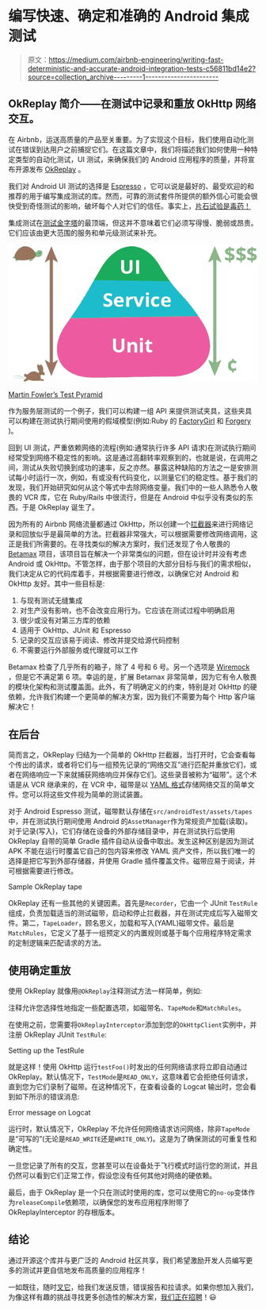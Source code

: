 # 编写快速、确定和准确的 Android 集成测试

> 原文：<https://medium.com/airbnb-engineering/writing-fast-deterministic-and-accurate-android-integration-tests-c56811bd14e2?source=collection_archive---------1----------------------->

## OkReplay 简介——在测试中记录和重放 OkHttp 网络交互。

在 Airbnb，运送高质量的产品至关重要。为了实现这个目标，我们使用自动化测试在错误到达用户之前捕捉它们。在这篇文章中，我们将描述我们如何使用一种特定类型的自动化测试，UI 测试，来确保我们的 Android 应用程序的质量，并将宣布开源发布 [OkReplay](https://github.com/airbnb/okreplay) 。

我们对 Android UI 测试的选择是 [Espresso](https://google.github.io/android-testing-support-library/docs/espresso/) ，它可以说是最好的、最受欢迎的和推荐的用于编写集成测试的库。然而，可靠的测试套件所提供的额外信心可能会很快受到奇怪测试的影响，破坏每个人对它们的信任。事实上，[片石试验是毒药！](https://youtu.be/_5Sr4EYH7M8?t=9m34s)

集成测试在[测试金字塔](https://martinfowler.com/bliki/TestPyramid.html)的最顶端，但这并不意味着它们必须写得慢、脆弱或昂贵。它们应该由更大范围的服务和单元级测试来补充。

![](img/c7f056915e871e2d9e30d70f982b10de.png)

[Martin Fowler’s Test Pyramid](https://martinfowler.com/bliki/TestPyramid.html)

作为服务层测试的一个例子，我们可以构建一组 API 来提供测试夹具，这些夹具可以构建在测试执行期间使用的假域模型(例如:Ruby 的 [FactoryGirl](https://github.com/thoughtbot/factory_girl) 和 [Forgery](https://github.com/sevenwire/forgery) )。

回到 UI 测试，严重依赖网络的流程(例如:通常执行许多 API 请求)在测试执行期间经常受到网络不稳定性的影响。这是通过高翻转率观察到的，也就是说，在调用之间，测试从失败切换到成功的速率，反之亦然。暴露这种缺陷的方法之一是安排测试每小时运行一次，例如，有或没有代码变化，以测量它们的稳定性。基于我们的发现，我们开始研究如何从这个等式中去除网络变量。我们中的一些人熟悉令人敬畏的 VCR 库，它在 Ruby/Rails 中很流行，但是在 Android 中似乎没有类似的东西。于是 OkReplay 诞生了。

因为所有的 Airbnb 网络流量都通过 OkHttp，所以创建一个[拦截器](https://github.com/square/okhttp/wiki/Interceptors)来进行网络记录和回放似乎是最简单的方法。拦截器非常强大，可以根据需要修改网络调用，这正是我们所需要的。在寻找类似的解决方案时，我们还发现了令人敬畏的 [Betamax](https://github.com/betamaxteam/betamax) 项目，该项目旨在解决一个非常类似的问题，但在设计时并没有考虑 Android 或 OkHttp。不管怎样，由于那个项目的大部分目标与我们的需求相似，我们决定从它的代码库着手，并根据需要进行修改，以确保它对 Android 和 OkHttp 友好。其中一些目标是:

1.  与现有测试无缝集成
2.  对生产没有影响，也不会改变应用行为。它应该在测试过程中明确启用
3.  很少或没有对第三方库的依赖
4.  适用于 OkHttp、JUnit 和 Espresso
5.  记录的交互应该易于阅读、修改并提交给源代码控制
6.  不需要运行外部服务或代理就可以工作

Betamax 检查了几乎所有的箱子，除了 4 号和 6 号。另一个选项是 [Wiremock](http://wiremock.org/docs/record-playback/) ，但是它不满足第 6 项。幸运的是，扩展 Betamax 非常简单，因为它有令人敬畏的模块化架构和测试覆盖面。此外，有了明确定义的约束，特别是对 OkHttp 的硬依赖，允许我们构建一个更简单的解决方案，因为我们不需要为每个 Http 客户端解决它！

## 在后台

简而言之，OkReplay 归结为一个简单的 OkHttp 拦截器，当打开时，它会查看每个传出的请求，或者将它们与一组预先记录的“网络交互”进行匹配并重放它们，或者在网络响应一下来就捕获网络响应并保存它们。这些录音被称为“磁带”。这个术语是从 VCR 继承来的，在 VCR 中，磁带是以 [YAML 格式](http://yaml.org/)存储网络交互的简单文件。您可以将这些文件视为简单的测试装置。

对于 Android Espresso 测试，磁带默认存储在`src/androidTest/assets/tapes`中，并在测试执行期间使用 Android 的`AssetManager`作为常规资产加载(读取)。对于记录(写入)，它们存储在设备的外部存储目录中，并在测试执行后使用 OkReplay 自带的简单 Gradle 插件自动从设备中取出。发生这种区别是因为测试 APK 不能在运行时覆盖它自己的包内容来修改 YAML 资产文件，所以我们唯一的选择是把它写到外部存储器，并使用 Gradle 插件覆盖文件。磁带应易于阅读，并可根据需要进行修改。

Sample OkReplay tape

OkReplay 还有一些其他的关键因素。首先是`Recorder`，它由一个 JUnit `TestRule`组成，负责加载适当的测试磁带，启动和停止拦截器，并在测试完成后写入磁带文件。第二，`TapeLoader`，顾名思义，加载和写入(YAML)磁带文件。最后是`MatchRules`，它定义了基于一组预定义的内置规则或基于每个应用程序特定需求的定制逻辑来匹配请求的方法。

## 使用确定重放

使用 OkReplay 就像用`@OkReplay`注释测试方法一样简单，例如:

注释允许您选择性地指定一些配置选项，如磁带名、`TapeMode`和`MatchRules`。

在使用之前，您需要将`OkReplayInterceptor`添加到您的`OkHttpClient`实例中，并注册 OkReplay JUnit `TestRule`:

Setting up the TestRule

就是这样！使用 OkHttp 运行`testFoo()`时发出的任何网络请求将立即自动通过 OkReplay。默认情况下，`TestMode`是`READ_ONLY`，这意味着它会拒绝任何请求，直到您为它们录制了磁带。在这种情况下，在查看设备的 Logcat 输出时，您会看到如下所示的错误消息:

Error message on Logcat

运行时，默认情况下，OkReplay 不允许任何网络请求访问网络，除非`TapeMode`是“可写的”(无论是`READ_WRITE`还是`WRITE_ONLY`)。这是为了确保测试的可重复性和确定性。

一旦您记录了所有的交互，您甚至可以在设备处于飞行模式时运行您的测试，并且仍然可以看到它们正常工作，假设您没有任何其他对网络的硬依赖。

最后，由于 OkReplay 是一个只在测试时使用的库，您可以使用它的`no-op`变体作为`releaseCompile`依赖项，以确保您的发布应用程序附带了 OkReplayInterceptor 的存根版本。

## 结论

通过开源这个库并与更广泛的 Android 社区共享，我们希望激励开发人员编写更多的测试并更自信地发布高质量的应用程序！

一如既往，随时[叉它](https://github.com/airbnb/okreplay)，给我们发送反馈，错误报告和拉请求。如果你想加入我们，为像这样有趣的挑战寻找更多创造性的解决方案，[我们正在招聘](https://www.airbnb.com/careers/departments/position/2281)！😃
